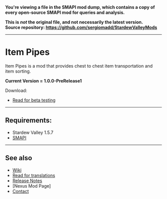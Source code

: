 **You're viewing a file in the SMAPI mod dump, which contains a copy of every open-source SMAPI mod
for queries and analysis.**

**This is _not_ the original file, and not necessarily the latest version.**  
**Source repository: https://github.com/sergiomadd/StardewValleyMods**

----

# Item Pipes
Item Pipes is a mod that provides chest to chest item transportation and item sorting.

**Current Version = 1.0.0-PreRelease1**

Download:
- [Read for beta testing](testing.md)

---

## Requirements:
- Stardew Valley 1.5.7
- [SMAPI](https://smapi.io/)

---

## See also
- [Wiki](wiki.md)
- [Read for translations](translations.md)
- [Release Notes](release-notes.md)
- [Nexus Mod Page]
- [Contact](https://twitter.com/sergio_madd)
